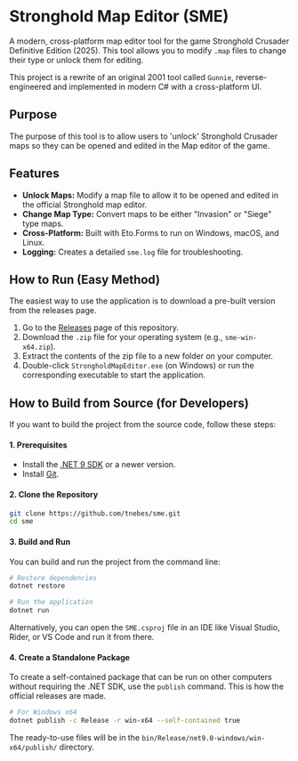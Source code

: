 # Stronghold Map Editor (SME)

A modern, cross-platform map editor tool for the game Stronghold Crusader Definitive Edition (2025). This tool allows
you to modify `.map` files to change their type or unlock them for editing.

This project is a rewrite of an original 2001 tool called `Gunnie`, reverse-engineered and implemented in modern C# with
a cross-platform UI.

## Purpose

The purpose of this tool is to allow users to 'unlock' Stronghold Crusader maps so they can be opened and edited in the Map editor of the game.

## Features

- **Unlock Maps:** Modify a map file to allow it to be opened and edited in the official Stronghold map editor.
- **Change Map Type:** Convert maps to be either "Invasion" or "Siege" type maps.
- **Cross-Platform:** Built with Eto.Forms to run on Windows, macOS, and Linux.
- **Logging:** Creates a detailed `sme.log` file for troubleshooting.

## How to Run (Easy Method)

The easiest way to use the application is to download a pre-built version from the releases page.

1. Go to the [Releases](https://github.com/tnebes/sme/releases) page of this repository.
2. Download the `.zip` file for your operating system (e.g., `sme-win-x64.zip`).
3. Extract the contents of the zip file to a new folder on your computer.
4. Double-click `StrongholdMapEditor.exe` (on Windows) or run the corresponding executable to start the application.

## How to Build from Source (for Developers)

If you want to build the project from the source code, follow these steps:

#### 1. Prerequisites

- Install the [.NET 9 SDK](https://dotnet.microsoft.com/download/dotnet/9.0) or a newer version.
- Install [Git](https://git-scm.com/downloads/).

#### 2. Clone the Repository

```sh
git clone https://github.com/tnebes/sme.git
cd sme
```

#### 3. Build and Run

You can build and run the project from the command line:

```sh
# Restore dependencies
dotnet restore

# Run the application
dotnet run
```

Alternatively, you can open the `SME.csproj` file in an IDE like Visual Studio, Rider, or VS Code and run it from there.

#### 4. Create a Standalone Package

To create a self-contained package that can be run on other computers without requiring the .NET SDK, use the `publish`
command. This is how the official releases are made.

```sh
# For Windows x64
dotnet publish -c Release -r win-x64 --self-contained true
```

The ready-to-use files will be in the `bin/Release/net9.0-windows/win-x64/publish/` directory.
